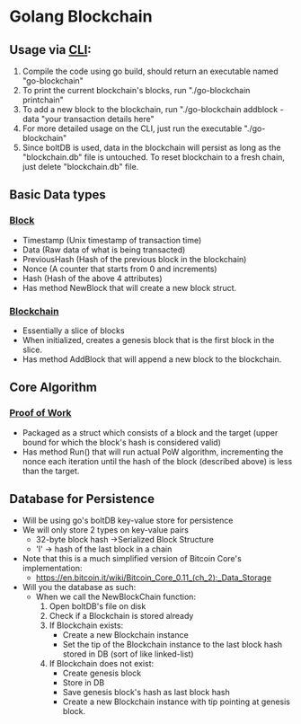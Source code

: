 # Golang Blockchain

## Usage via [CLI](cli/cli.go):
1. Compile the code using go build, should return an executable named "go-blockchain"
2. To print the current blockchain's blocks, run "./go-blockchain printchain"
3. To add a new block to the blockchain, run "./go-blockchain addblock -data "your transaction details here"
4. For more detailed usage on the CLI, just run the executable "./go-blockchain"
5. Since boltDB is used, data in the blockchain will persist as long as the "blockchain.db" file is untouched. To
reset blockchain to a fresh chain, just delete "blockchain.db" file.


## Basic Data types
### [Block](blockchain/block.go)
- Timestamp (Unix timestamp of transaction time)
- Data (Raw data of what is being transacted)
- PreviousHash (Hash of the previous block in the blockchain)
- Nonce (A counter that starts from 0 and increments)
- Hash (Hash of the above 4 attributes)
- Has method NewBlock that will create a new block struct. 

### [Blockchain](blockchain/blockchain.go)
- Essentially a slice of blocks
- When initialized, creates a genesis block that is the first block in the slice.
- Has method AddBlock that will append a new block to the blockchain.

## Core Algorithm

### [Proof of Work](blockchain/pow.go)
- Packaged as a struct which consists of a block and the target (upper bound for which
 the block's hash is considered valid)
- Has method Run() that will run actual PoW algorithm, incrementing the nonce each iteration until
the hash of the block (described above) is less than the target.

## Database for Persistence

- Will be using go's boltDB key-value store for persistence
- We will only store 2 types on key-value pairs
    - 32-byte block hash ->Serialized Block Structure
    - 'l' -> hash of the last block in a chain
- Note that this is a much simplified version of Bitcoin Core's implementation:
    - https://en.bitcoin.it/wiki/Bitcoin_Core_0.11_(ch_2):_Data_Storage
- Will you the database as such:
    - When we call the NewBlockChain function:
        1. Open boltDB's file on disk
        2. Check if a Blockchain is stored already
        3. If Blockchain exists:
            - Create a new Blockchain instance
            - Set the tip of the Blockchain instance to the last block hash stored in DB (sort of like linked-list)
        4. If Blockchain does not exist:
            - Create genesis block
            - Store in DB
            - Save genesis block's hash as last block hash
            - Create a new Blockchain instance with tip pointing at genesis block.